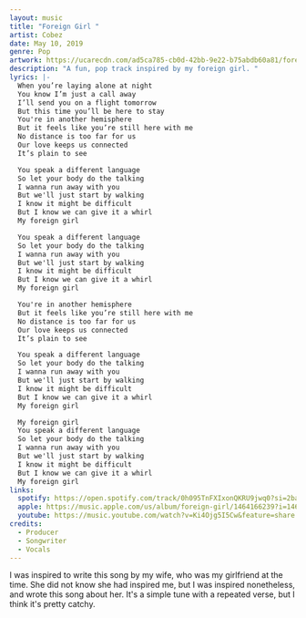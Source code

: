```yaml
---
layout: music
title: "Foreign Girl "
artist: Cobez
date: May 10, 2019
genre: Pop
artwork: https://ucarecdn.com/ad5ca785-cb0d-42bb-9e22-b75abdb60a81/foreign-girl-artwork.jpg
description: "A fun, pop track inspired by my foreign girl. "
lyrics: |-
  When you’re laying alone at night
  You know I’m just a call away
  I’ll send you on a flight tomorrow
  But this time you’ll be here to stay
  You're in another hemisphere 
  But it feels like you’re still here with me
  No distance is too far for us
  Our love keeps us connected
  It’s plain to see

  You speak a different language
  So let your body do the talking
  I wanna run away with you
  But we'll just start by walking
  I know it might be difficult 
  But I know we can give it a whirl
  My foreign girl

  You speak a different language
  So let your body do the talking
  I wanna run away with you
  But we'll just start by walking
  I know it might be difficult 
  But I know we can give it a whirl
  My foreign girl

  You're in another hemisphere 
  But it feels like you’re still here with me
  No distance is too far for us
  Our love keeps us connected
  It’s plain to see

  You speak a different language
  So let your body do the talking
  I wanna run away with you
  But we'll just start by walking
  I know it might be difficult 
  But I know we can give it a whirl
  My foreign girl

  My foreign girl
  You speak a different language
  So let your body do the talking
  I wanna run away with you
  But we'll just start by walking
  I know it might be difficult 
  But I know we can give it a whirl
  My foreign girl
links:
  spotify: https://open.spotify.com/track/0h095TnFXIxonQKRU9jwq0?si=2baaf1358f3845c4
  apple: https://music.apple.com/us/album/foreign-girl/1464166239?i=1464166240
  youtube: https://music.youtube.com/watch?v=Ki4Ojg5I5Cw&feature=share
credits:
  - Producer
  - Songwriter
  - Vocals
---
```

I﻿ was inspired to write this song by my wife, who was my girlfriend at the time. She did not know she had inspired me, but I was inspired nonetheless, and wrote this song about her. It's a simple tune with a repeated verse, but I think it's pretty catchy.